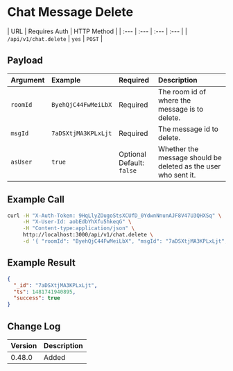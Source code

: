 # Chat Message Delete
| URL | Requires Auth | HTTP Method |
| :--- | :--- | :--- | :--- |
| `/api/v1/chat.delete` | `yes` | `POST` |

## Payload

| Argument | Example | Required | Description |
| :--- | :--- | :--- | :--- |
| `roomId` | `ByehQjC44FwMeiLbX` | Required | The room id of where the message is to delete. |
| `msgId` | `7aDSXtjMA3KPLxLjt` | Required | The message id to delete. |
| `asUser` | `true` | Optional <br> Default: `false` | Whether the message should be deleted as the user who sent it. |

## Example Call
```bash
curl -H "X-Auth-Token: 9HqLlyZOugoStsXCUfD_0YdwnNnunAJF8V47U3QHXSq" \
     -H "X-User-Id: aobEdbYhXfu5hkeqG" \
     -H "Content-type:application/json" \
     http://localhost:3000/api/v1/chat.delete \
     -d '{ "roomId": "ByehQjC44FwMeiLbX", "msgId": "7aDSXtjMA3KPLxLjt", "asUser": true }'
```

## Example Result
```json
{
  "_id": "7aDSXtjMA3KPLxLjt",
  "ts": 1481741940895,
  "success": true
}
```

## Change Log

| Version | Description |
| :--- | :--- |
| 0.48.0 | Added |
